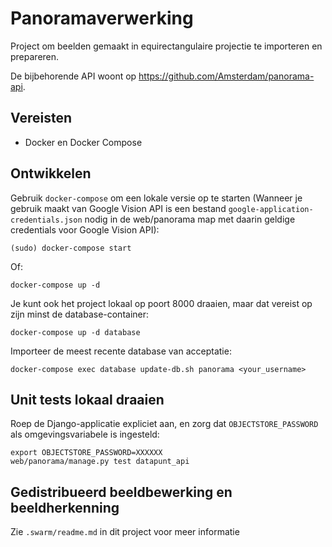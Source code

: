 # Panoramaverwerking

Project om beelden gemaakt in equirectangulaire projectie te importeren en
prepareren.

De bijbehorende API woont op https://github.com/Amsterdam/panorama-api.

## Vereisten

- Docker en Docker Compose

## Ontwikkelen

Gebruik `docker-compose` om een lokale versie op te starten
(Wanneer je gebruik maakt van Google Vision API is een bestand
`google-application-credentials.json` nodig in de web/panorama map
met daarin geldige credentials voor Google Vision API):

    (sudo) docker-compose start

Of:

    docker-compose up -d

Je kunt ook het project lokaal op poort 8000 draaien, maar dat vereist op zijn minst de database-container:

    docker-compose up -d database

Importeer de meest recente database van acceptatie:

    docker-compose exec database update-db.sh panorama <your_username>

## Unit tests lokaal draaien

Roep de Django-applicatie expliciet aan, en zorg dat ``OBJECTSTORE_PASSWORD``
als omgevingsvariabele is ingesteld:

    export OBJECTSTORE_PASSWORD=XXXXXX
    web/panorama/manage.py test datapunt_api

## Gedistribueerd beeldbewerking en beeldherkenning

Zie `.swarm/readme.md` in dit project voor meer informatie
